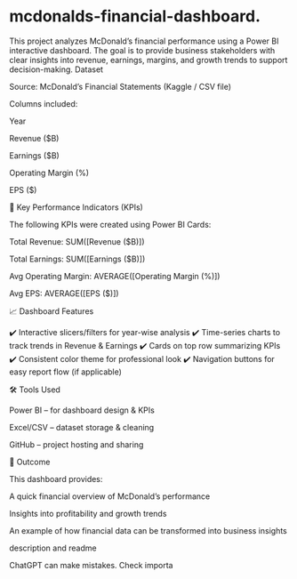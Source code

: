 # mcdonalds-financial-dashboard.
This project analyzes McDonald’s financial performance using a Power BI interactive dashboard. The goal is to provide business stakeholders with clear insights into revenue, earnings, margins, and growth trends to support decision-making.
Dataset

Source: McDonald’s Financial Statements (Kaggle / CSV file)

Columns included:

Year

Revenue ($B)

Earnings ($B)

Operating Margin (%)

EPS ($)

🎯 Key Performance Indicators (KPIs)

The following KPIs were created using Power BI Cards:

Total Revenue: SUM([Revenue ($B)])

Total Earnings: SUM([Earnings ($B)])

Avg Operating Margin: AVERAGE([Operating Margin (%)])

Avg EPS: AVERAGE([EPS ($)])

📈 Dashboard Features

✔️ Interactive slicers/filters for year-wise analysis
✔️ Time-series charts to track trends in Revenue & Earnings
✔️ Cards on top row summarizing KPIs
✔️ Consistent color theme for professional look
✔️ Navigation buttons for easy report flow (if applicable)


🛠 Tools Used

Power BI – for dashboard design & KPIs

Excel/CSV – dataset storage & cleaning

GitHub – project hosting and sharing

🚀 Outcome

This dashboard provides:

A quick financial overview of McDonald’s performance

Insights into profitability and growth trends

An example of how financial data can be transformed into business insights








description and readme

ChatGPT can make mistakes. Check importa
